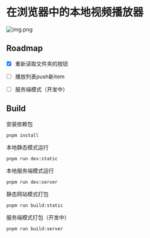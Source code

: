 # 在浏览器中的本地视频播放器

![img.png](asset/img.png)


## Roadmap

- [x] 重新读取文件夹的按钮
- [ ] 播放列表push新item
- [ ] 服务端模式（开发中）


## Build
安装依赖包
```shell
pnpm install
```
本地静态模式运行
```shell
pnpm run dev:static
```
本地服务端模式运行
```shell
pnpm run dev:server
```
静态网站模式打包
```shell
pnpm run build:static
```
服务端模式打包（开发中）
```shell
pnpm run build:server
```